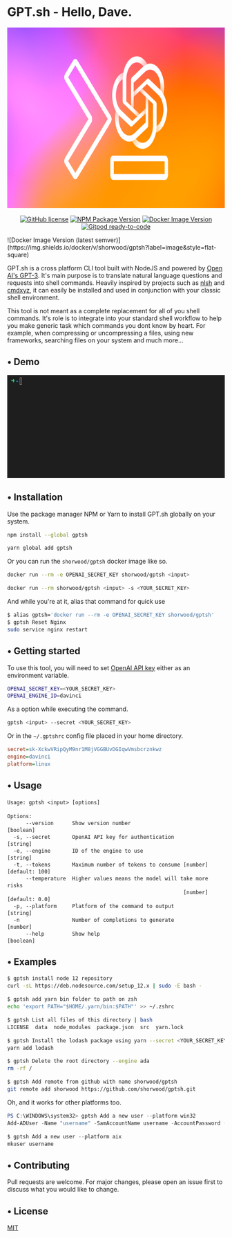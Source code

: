 # GPT.sh - Hello, Dave.

<p align="center">
  <a href="https://github.com/shorwood/gptsh">
    <img src="assets/gptsh.png" alt="GPT.sh" width="836" height="418">
  </a>
</p>
  
<p align="center">
  <a href="https://github.com/shorwood/gptsh/blob/master/LICENSE"><img alt="GitHub license" src="https://img.shields.io/github/license/shorwood/gptsh&style=flat-square"></a>
  <a href="https://www.npmjs.com/package/gptsh"><img alt="NPM Package Version" src="https://img.shields.io/npm/v/gptsh&style=flat-square"></a>
  <a href="https://hub.docker.com/r/shorwood/gptsh"><img alt="Docker Image Version" src="https://img.shields.io/docker/v/shorwood/gptsh?label=docker&style=flat-square"></a>
  <a href="https://gitpod.io/#https://github.com/shorwood/gptsh"><img src="https://img.shields.io/badge/Gitpod-ready--to--code-blue?logo=gitpod&style=flat-square" alt="Gitpod ready-to-code"></a>
</p>
![Docker Image Version (latest semver)](https://img.shields.io/docker/v/shorwood/gptsh?label=image&style=flat-square)

GPT.sh is a cross platform CLI tool built with NodeJS and powered by [Open AI's GPT-3](https://openai.com/). It's main purpose is to translate natural language questions and requests into shell commands. Heavily inspired by projects such as [nlsh](https://vimeo.com/427943407/98fe5258a7) and [cmdxyz](https://cmd.xyz/), it can easily be installed and used in conjunction with your classic shell environment.

This tool is not meant as a complete replacement for all of you shell commands. It's role is to integrate into your standard shell workflow to help you make generic task which commands you dont know by heart. For example, when compressing or uncompressing a files, using new frameworks, searching files on your system and much more...

## • Demo

<p align="center">
  <a href="https://github.com/shorwood/gptsh">
    <img src="assets/gptsh.gif" alt="GPT.sh" width="836" height="238">
  </a>
</p>

## • Installation

Use the package manager NPM or Yarn to install GPT.sh globally on your system.
```bash
npm install --global gptsh
```
```bash
yarn global add gptsh
```

Or you can run the `shorwood/gptsh` docker image like so.
```bash
docker run --rm -e OPENAI_SECRET_KEY shorwood/gptsh <input>
```
```bash
docker run --rm shorwood/gptsh <input> -s <YOUR_SECRET_KEY>
```

And while you're at it, alias that command for quick use
```bash
$ alias gptsh='docker run --rm -e OPENAI_SECRET_KEY shorwood/gptsh'
$ gptsh Reset Nginx
sudo service nginx restart
```

## • Getting started
To use this tool, you will need to set [OpenAI API key](https://beta.openai.com/) either as an environment variable.
```bash
OPENAI_SECRET_KEY=<YOUR_SECRET_KEY>
OPENAI_ENGINE_ID=davinci
```

As a option while executing the command.
```bash
gptsh <input> --secret <YOUR_SECRET_KEY>
```

Or in the `~/.gptshrc` config file placed in your home directory.
```ini
secret=sk-XckwVRipQyM9nr1M8jVGGBUvDGIqwVmsbcrznkwz
engine=davinci
platform=linux
```


## • Usage


```
Usage: gptsh <input> [options]

Options:
      --version      Show version number                               [boolean]
  -s, --secret       OpenAI API key for authentication                  [string]
  -e, --engine       ID of the engine to use                            [string]
  -t, --tokens       Maximum number of tokens to consume [number] [default: 100]
      --temperature  Higher values means the model will take more risks
                                                         [number] [default: 0.0]
  -p, --platform     Platform of the command to output                  [string]
  -n                 Number of completions to generate                  [number]
      --help         Show help                                         [boolean]
```

## • Examples
```bash
$ gptsh install node 12 repository
curl -sL https://deb.nodesource.com/setup_12.x | sudo -E bash -
```

```bash
$ gptsh add yarn bin folder to path on zsh
echo 'export PATH="$HOME/.yarn/bin:$PATH"' >> ~/.zshrc
```

```bash
$ gptsh List all files of this directory | bash
LICENSE  data  node_modules  package.json  src  yarn.lock
```

```bash
$ gptsh Install the lodash package using yarn --secret <YOUR_SECRET_KEY>
yarn add lodash
```

```bash
$ gptsh Delete the root directory --engine ada
rm -rf /
```

```bash
$ gptsh Add remote from github with name shorwood/gptsh
git remote add shorwood https://github.com/shorwood/gptsh.git
```

Oh, and it works for other platforms too.
```powershell
PS C:\WINDOWS\system32> gptsh Add a new user --platform win32
Add-ADUser -Name "username" -SamAccountName username -AccountPassword (Read-Host -AsSecureString "Password") -Enabled $true -ChangePasswordAtLogon $false
```

```powershell
$ gptsh Add a new user --platform aix
mkuser username
```

## • Contributing
Pull requests are welcome. For major changes, please open an issue first to discuss what you would like to change.

## • License
[MIT](https://choosealicense.com/licenses/mit/)
